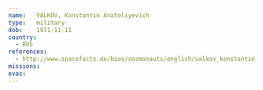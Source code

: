 ```yaml
---
name:	VALKOV, Konstantin Anatoliyevich 
type:	military
dob:	1971-11-11
country:
  - RUS
references:
  - http://www.spacefacts.de/bios/cosmonauts/english/valkov_konstantin.htm
missions:
evas:
---
```

